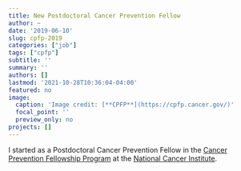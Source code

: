 ```yaml
---
title: New Postdoctoral Cancer Prevention Fellow
author: ~
date: '2019-06-10'
slug: cpfp-2019
categories: ["job"]
tags: ["cpfp"]
subtitle: ''
summary: ''
authors: []
lastmod: '2021-10-28T10:36:04-04:00'
featured: no
image: 
  caption: 'Image credit: [**CPFP**](https://cpfp.cancer.gov/)'
  focal_point: ''
  preview_only: no
projects: []
---
```


I started as a Postdoctoral Cancer Prevention Fellow in the [Cancer Prevention Fellowship Program](https://cpfp.cancer.gov/) at the [National Cancer Institute](https://www.cancer.gov/).